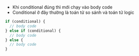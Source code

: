 - Khi conditional đúng thì mới chạy vào body code
- Conditional ở đây thường là toán tử so sánh và toán tử logic

```js
if (conditional) {
  // body code
} else if (conditional) {
  // body code
} else {
  // body code
}
```
